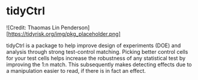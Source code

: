# tidyCtrl

![Credit: Thaomas Lin Penderson][https://tidyrisk.org/img/pkg_placeholder.png]

tidyCtrl is a package to help improve design of experiments (DOE) and analysis through strong test-control matching.  Picking better control cells for your test cells helps increase the robustness of any statistical test by improving the 1:n match.  This subsequently makes detecting effects due to a manipulation easier to read, if there is in fact an effect.

